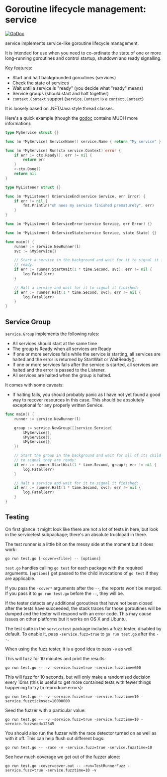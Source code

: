 Goroutine lifecycle management: service
=======================================

[![GoDoc](https://godoc.org/github.com/shabbyrobe/go-service?status.svg)](https://godoc.org/github.com/shabbyrobe/go-service)

service implements service-like goroutine lifecycle management.

It is intended for use when you need to co-ordinate the state of one or more
long-running goroutines and control startup, shutdown and ready signalling.

Key features:

- Start and halt backgrounded goroutines (services)
- Check the state of services
- Wait until a service is "ready" (you decide what "ready" means)
- Service groups (should start and halt together)
- `context.Context` support (`service.Context` is a `context.Context`)


It is loosely based on .NET/Java style thread classes.

Here's a quick example (though the
[godoc](https://godoc.org/github.com/shabbyrobe/go-service) contains MUCH
more information):

```go
type MyService struct {}

func (m *MyService) ServiceName() service.Name { return "My service" }

func (m *MyService) Run(ctx service.Context) error {
    if err := ctx.Ready(); err != nil {
        return err
    }
    <-ctx.Done()
    return nil
}

type MyListener struct {}

func (m *MyListener) OnServiceEnd(service Service, err Error) {
    if err != nil {
        fmt.Println("oh noes my service finished prematurely", err)
    }
}

func (m *MyListener) OnServiceError(service Service, err Error) {}

func (m *MyListener) OnServiceState(service Service, state State) {}

func main() {
    runner := service.NewRunner(l)
    svc := &MyService{}

    // Start a service in the background and wait for it to signal it is
    // ready:
    if err := runner.StartWait(1 * time.Second, svc); err != nil {
        log.Fatal(err)
    }

    // Halt a service and wait for it to signal it finished:
    if err := runner.Halt(1 * time.Second, svc); err != nil {
        log.Fatal(err)
    }
}
```


Service Group
-------------

`service.Group` implements the following rules:

- All services should start at the same time
- The group is Ready when all services are Ready
- If one or more services fails while the service is starting, all services are halted and the
  error is returned by StartWait or WaitReady().
- If one or more services fails after the service is started, all services are halted and the
  error is passed to the Listener.
- All services are halted when the group is halted.

It comes with some caveats:

- If halting fails, you should probably panic as I have not yet found a good
  way to recover resources in this case. This should be absolutely exceptional
  for any properly written Service.


```go
func main() {
    runner := service.NewRunner(l)

    group := service.NewGroup([]service.Service{
        &MyService{},
        &MyService{},
        &MyService{},
    })

    // Start the group in the background and wait for all of its child services
    // to signal they are ready:
    if err := runner.StartWait(1 * time.Second, group); err != nil {
        log.Fatal(err)
    }

    // Halt a service and wait for it to signal it finished:
    if err := runner.Halt(1 * time.Second, svc); err != nil {
        log.Fatal(err)
    }
}
```


Testing
-------

On first glance it might look like there are not a lot of tests in here, but
look in the servicetest subpackage; there's an absolute truckload in there.

The test runner is a little bit on the messy side at the moment but it does
work:

    go run test.go [-cover=<file>] -- [options]

`test.go` handles calling `go test` for each package with the required
arguments. `[options]` get passed to the child invocations of `go test` if they
are applicable.

If you pass the `-cover*` arguments after the `--`, the reports won't be
merged. If you pass it to `go run test.go` before the `--`, they will be.

If the tester detects any additional goroutines that have not been closed after
the tests have succeeded, the stack traces for those goroutines will be dumped
and the tester will respond with an error code. This may cause issues on other
platforms but it works on OS X and Ubuntu.

The test suite in the `servicetest` package includes a fuzz tester, disabled by
default. To enable it, pass `-service.fuzz=true` to `go run test.go` after the
`--`.

When using the fuzz tester, it is a good idea to pass `-v` as well.

This will fuzz for 10 minutes and print the results:

    go run test.go -- -v -service.fuzz=true -service.fuzztime=600

This will fuzz for 10 seconds, but will only make a randomised decision every
10ms (this is useful to get more contained tests with fewer things happening to
try to reproduce errors):

    go run test.go -- -v -service.fuzz=true -service.fuzztime=10 -service.fuzzticknsec=10000000

Seed the fuzzer with a particular value:

    go run test.go -- -v -service.fuzz=true -service.fuzztime=10 -service.fuzzseed=12345

You should also run the fuzzer with the race detector turned on as well as with
it off. This can help flush out different bugs:

    go run test.go -- -race -v -service.fuzz=true -service.fuzztime=10

See how much coverage we get out of the fuzzer alone:

    go run test.go -cover=cover.out -- -run=TestRunnerFuzz -service.fuzz=true -service.fuzztime=10 -v

